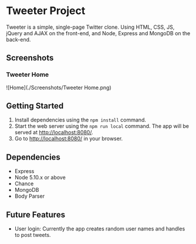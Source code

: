 # Tweeter Project

Tweeter is a simple, single-page Twitter clone. Using HTML, CSS, JS, jQuery and AJAX on the front-end, and Node, Express and MongoDB on the back-end.

## Screenshots

### Tweeter Home

![Home](./Screenshots/Tweeter Home.png)


## Getting Started

1. Install dependencies using the `npm install` command.
2. Start the web server using the `npm run local` command. The app will be served at <http://localhost:8080/>.
3. Go to <http://localhost:8080/> in your browser.

## Dependencies

- Express
- Node 5.10.x or above
- Chance
- MongoDB
- Body Parser

## Future Features

- User login: Currently the app creates random user names and handles to post tweets.

